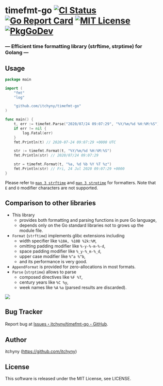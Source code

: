 # timefmt-go [![CI Status][ci-badge]][ci-url] [![Go Report Card][goreportcard-badge]][goreportcard-url] [![MIT License][license-badge]][license-url] [![PkgGoDev][pkggodev-badge]][pkggodev-url]
### ― Efficient time formatting library (strftime, strptime) for Golang ―

## Usage
```go
package main

import (
	"fmt"
	"log"

	"github.com/itchyny/timefmt-go"
)

func main() {
	t, err := timefmt.Parse("2020/07/24 09:07:29", "%Y/%m/%d %H:%M:%S")
	if err != nil {
		log.Fatal(err)
	}
	fmt.Println(t) // 2020-07-24 09:07:29 +0000 UTC

	str := timefmt.Format(t, "%Y/%m/%d %H:%M:%S")
	fmt.Println(str) // 2020/07/24 09:07:29

	str = timefmt.Format(t, "%a, %d %b %Y %T %z")
	fmt.Println(str) // Fri, 24 Jul 2020 09:07:29 +0000
}
```

Please refer to [`man 3 strftime`](https://linux.die.net/man/3/strftime) and
[`man 3 strptime`](https://linux.die.net/man/3/strptime) for formatters.
Note that `E` and `O` modifier characters are not supported.

## Comparison to other libraries
- This library
  - provides both formatting and parsing functions in pure Go language,
  - depends only on the Go standard libraries not to grows up the module file.
- `Format` (`strftime`) implements glibc extensions including
  - width specifier like `%10A, %10B %2k:%M`,
  - omitting padding modifier like `%-y-%-m-%-d`,
  - space padding modifier like `%_y-%_m-%_d`,
  - upper case modifier like `%^a %^b`,
  - and its performance is very good.
- `AppendFormat` is provided for zero-allocations in most formats.
- `Parse` (`strptime`) allows to parse
  - composed directives like `%F %T`,
  - century years like `%C %y`,
  - week names like `%A` `%a` (parsed results are discarded).

![](https://user-images.githubusercontent.com/375258/88606920-de475c80-d0b8-11ea-8d40-cbfee9e35c2e.jpg)

## Bug Tracker
Report bug at [Issues・itchyny/timefmt-go - GitHub](https://github.com/itchyny/timefmt-go/issues).

## Author
itchyny (https://github.com/itchyny)

## License
This software is released under the MIT License, see LICENSE.

[ci-url]: https://github.com/itchyny/timefmt-go/actions
[ci-badge]: https://github.com/itchyny/timefmt-go/workflows/CI/badge.svg
[goreportcard-url]: https://goreportcard.com/report/github.com/itchyny/timefmt-go
[goreportcard-badge]: https://goreportcard.com/badge/github.com/itchyny/timefmt-go
[license-url]: https://github.com/itchyny/timefmt-go/blob/master/LICENSE
[license-badge]: http://img.shields.io/badge/license-MIT-blue.svg
[pkggodev-url]: https://pkg.go.dev/github.com/itchyny/timefmt-go
[pkggodev-badge]: https://pkg.go.dev/badge/github.com/itchyny/timefmt-go
